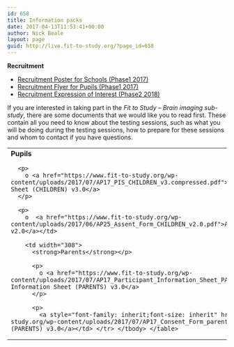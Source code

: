 ```yaml
---
id: 658
title: Information packs
date: 2017-04-13T11:53:41+00:00
author: Nick Beale
layout: page
guid: http://live.fit-to-study.org/?page_id=658
---
```

**Recruitment**

  * [Recruitment Poster for Schools (Phase1 2017)](https://www.fit-to-study.org/wp-content/uploads/2017/07/Recruitment-poster_MRIsub_a4.pdf)
  * [Recruitment Flyer for Pupils (Phase1 2017)](https://www.fit-to-study.org/wp-content/uploads/2017/07/Recruitment-flyer_MRIsub_a4.pdf)
  * [Recruitment Expression of Interest (Phase2 2018)](https://www.fit-to-study.org/wp-content/uploads/2018/06/Advertisement_MRIsub_PARENTS.REPLICATION_GP_v3.3-2.pdf)

If you are interested in taking part in the _Fit to Study – Brain imaging sub-study_, there are some documents that we would like you to read first. These contain all you need to know about the testing sessions, such as what you will be doing during the testing sessions, how to prepare for these sessions and whom to contact if you have questions.

<table>
  <tr>
    <td width="308">
      <strong>Pupils</strong></p> 
      
      <p>
        o <a href="https://www.fit-to-study.org/wp-content/uploads/2017/07/AP17_PIS_CHILDREN_v3.compressed.pdf">Participant Information Sheet (CHILDREN) v3.0</a>
      </p>
      
      <p>
        o  <a href="https://www.fit-to-study.org/wp-content/uploads/2017/06/AP25_Assent_Form_CHILDREN_v2.0.pdf">Assent Form (CHILDREN) v2.0</a></td> 
        
        <td width="308">
          <strong>Parents</strong></p> 
          
          <p>
            o <a href="https://www.fit-to-study.org/wp-content/uploads/2017/07/AP17_Participant_Information_Sheet_PARENTS_v3.0.pdf">Participant Information Sheet (PARENTS) v3.0</a>
          </p>
          
          <p>
            <a style="font-family: inherit;font-size: inherit" href="https://www.fit-to-study.org/wp-content/uploads/2017/07/AP17_Consent_Form_parents_v3.0.pdf">o Consent Form (PARENTS) v3.0</a></td> </tr> </tbody> </table>
